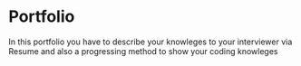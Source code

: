 # Portfolio
In this portfolio you have to describe your knowleges to your interviewer via Resume and also a progressing method to show your coding knowleges
